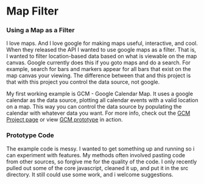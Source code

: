 #  Map Filter

### Using a Map as a Filter ###

I love maps. And I love google for making maps useful, interactive, and cool.  When they released the API I wanted to use google maps as a filter.  That is, I wanted to filter location-based data based on what is viewable on the map canvas.  Google currently does this if you goto maps and do a search.  For example, search for bars and markers appear for all bars that exist on the map canvas your viewing.  The difference between that and this project is that with this project you control the data source, not google.

My first working example is GCM - Google Calendar Map.  It uses a google calendar as the data source, plotting all calendar events with a valid location on a map. This way you can control the data source by populating the calendar with whatever data you want. For more info, check out the <a href="http://chadnorwood.com/projects/gcm">GCM Project page</a> or view <a href="http://chadnorwood.com/gcm">GCM prototype</a> in action.  

### Prototype Code ###

The example code is messy.  I wanted to get something up and running so i can experiment with features. My methods often involved pasting code from other sources, so forgive me for the quality of the code.  I only recently pulled out some of the core javascript, cleaned it up, and put it in the src directory. It still could use some work, and i welcome suggestions.

